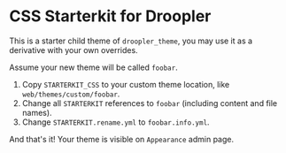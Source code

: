 # CSS Starterkit for Droopler
This is a starter child theme of `droopler_theme`, you may use it as a derivative with your own overrides.

Assume your new theme will be called `foobar`.

1. Copy `STARTERKIT_CSS` to your custom theme location, like `web/themes/custom/foobar`.
2. Change all `STARTERKIT` references to `foobar` (including content and file names).
3. Change `STARTERKIT.rename.yml` to `foobar.info.yml`.

And that's it! Your theme is visible on `Appearance` admin page.
